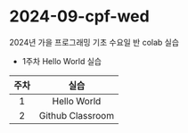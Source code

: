 # 2024-09-cpf-wed
2024년 가을 프로그래밍 기초 수요일 반 colab 실습 

* 1주차 Hello World 실습

| 주차 | 실습 |
|:-----:|:------:|
| 1 | Hello World |
| 2 | Github Classroom |
